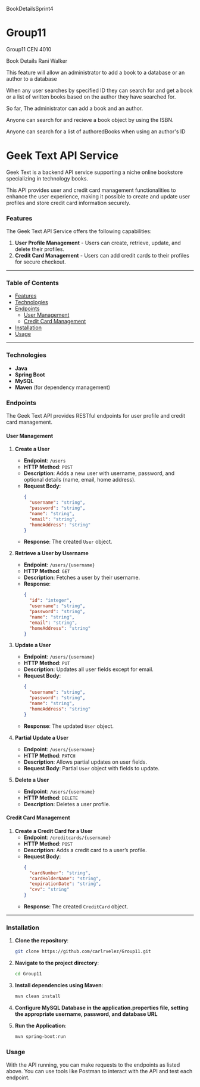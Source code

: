 BookDetailsSprint4
# Group11
Group11 CEN 4010

Book Details
Rani Walker

This feature will allow an administrator to add a book to a database or an author to a database

When any user searches by specified ID they can search for and get a book or a list of written books based on the author they have searched for.

So far, The administrator can add a book and an author.

Anyone can search for and recieve a book object by using the ISBN.

Anyone can search for a list of authoredBooks when using an author's ID

# Geek Text API Service

Geek Text is a backend API service supporting a niche online bookstore specializing in technology books. 

This API provides user and credit card management functionalities to enhance the user experience, making it possible to create and update user profiles and store credit card information securely.

### Features

The Geek Text API Service offers the following capabilities:
1. **User Profile Management** - Users can create, retrieve, update, and delete their profiles.
2. **Credit Card Management** - Users can add credit cards to their profiles for secure checkout.

---

### Table of Contents

- [Features](#features)
- [Technologies](#technologies)
- [Endpoints](#endpoints)
    - [User Management](#user-management)
    - [Credit Card Management](#credit-card-management)
- [Installation](#installation)
- [Usage](#usage)

---

### Technologies

- **Java**
- **Spring Boot**
- **MySQL**
- **Maven** (for dependency management)

### Endpoints

The Geek Text API provides RESTful endpoints for user profile and credit card management.

#### User Management

1. **Create a User**
    - **Endpoint**: `/users`
    - **HTTP Method**: `POST`
    - **Description**: Adds a new user with username, password, and optional details (name, email, home address).
    - **Request Body**:
      ```json
      {
        "username": "string",
        "password": "string",
        "name": "string",
        "email": "string",
        "homeAddress": "string"
      }
      ```
    - **Response**: The created `User` object.

2. **Retrieve a User by Username**
    - **Endpoint**: `/users/{username}`
    - **HTTP Method**: `GET`
    - **Description**: Fetches a user by their username.
    - **Response**:
      ```json
      {
        "id": "integer",
        "username": "string",
        "password": "string",
        "name": "string",
        "email": "string",
        "homeAddress": "string"
      }
      ```

3. **Update a User**
    - **Endpoint**: `/users/{username}`
    - **HTTP Method**: `PUT`
    - **Description**: Updates all user fields except for email.
    - **Request Body**:
      ```json
      {
        "username": "string",
        "password": "string",
        "name": "string",
        "homeAddress": "string"
      }
      ```
    - **Response**: The updated `User` object.

4. **Partial Update a User**
    - **Endpoint**: `/users/{username}`
    - **HTTP Method**: `PATCH`
    - **Description**: Allows partial updates on user fields.
    - **Request Body**: Partial `User` object with fields to update.

5. **Delete a User**
    - **Endpoint**: `/users/{username}`
    - **HTTP Method**: `DELETE`
    - **Description**: Deletes a user profile.

#### Credit Card Management

1. **Create a Credit Card for a User**
    - **Endpoint**: `/creditcards/{username}`
    - **HTTP Method**: `POST`
    - **Description**: Adds a credit card to a user’s profile.
    - **Request Body**:
      ```json
      {
        "cardNumber": "string",
        "cardHolderName": "string",
        "expirationDate": "string",
        "cvv": "string"
      }
      ```
    - **Response**: The created `CreditCard` object.

---

### Installation

1. **Clone the repository**:
   ```bash
   git clone https://github.com/carlrvelez/Group11.git
2. **Navigate to the project directory**:
    ```bash
   cd Group11
3. **Install dependencies using Maven**:
    ```bash
   mvn clean install
4. **Configure MySQL Database in the application.properties file, setting the appropriate username, password, and database URL**


5. **Run the Application**:
    ```bash
   mvn spring-boot:run

### Usage
With the API running, you can make requests to the endpoints as listed above. You can use tools like Postman to interact with the API and test each endpoint.

